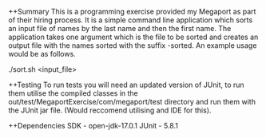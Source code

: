 ++Summary
This is a programming exercise provided my Megaport as part
of their hiring process. It is a simple command line application
which sorts an input file of names by the last name and then the
first name. The application takes one argument which is the file
to be sorted and creates an output file with the names sorted with the
suffix -sorted. An example usage would be as follows.

./sort.sh <input_file>

++Testing
To run tests you will need an updated version of JUnit, to run them utilise
the compiled classes in the out/test/MegaportExercise/com/megaport/test
directory and run them with the JUnit jar file. (Would reccomend utilising
and IDE for this).

++Dependencies
SDK - open-jdk-17.0.1
JUnit - 5.8.1
